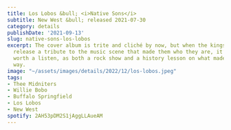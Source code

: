 ```yaml
---
title: Los Lobos &bull; <i>Native Sons</i>
subtitle: New West &bull; released 2021-07-30
category: details
publishDate: '2021-09-13'
slug: native-sons-los-lobos
excerpt: The cover album is trite and cliché by now, but when the kings of Los Angeles
  release a tribute to the music scene that made them who they are, it’s definitely
  worth a listen, as both a rock show and a history lesson on what made LA sound that
  way.
image: "~/assets/images/details/2022/12/los-lobos.jpeg"
tags:
- Thee Midniters
- Willie Bobo
- Buffalo Springfield
- Los Lobos
- New West
spotify: 2AH53pDM2S1jAggLLAueAM
---
```


